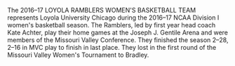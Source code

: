 The 2016–17 LOYOLA RAMBLERS WOMEN'S BASKETBALL TEAM represents Loyola University Chicago during the 2016–17 NCAA Division I women's basketball season. The Ramblers, led by first year head coach Kate Achter, play their home games at the Joseph J. Gentile Arena and were members of the Missouri Valley Conference. They finished the season 2–28, 2–16 in MVC play to finish in last place. They lost in the first round of the Missouri Valley Women's Tournament to Bradley.
